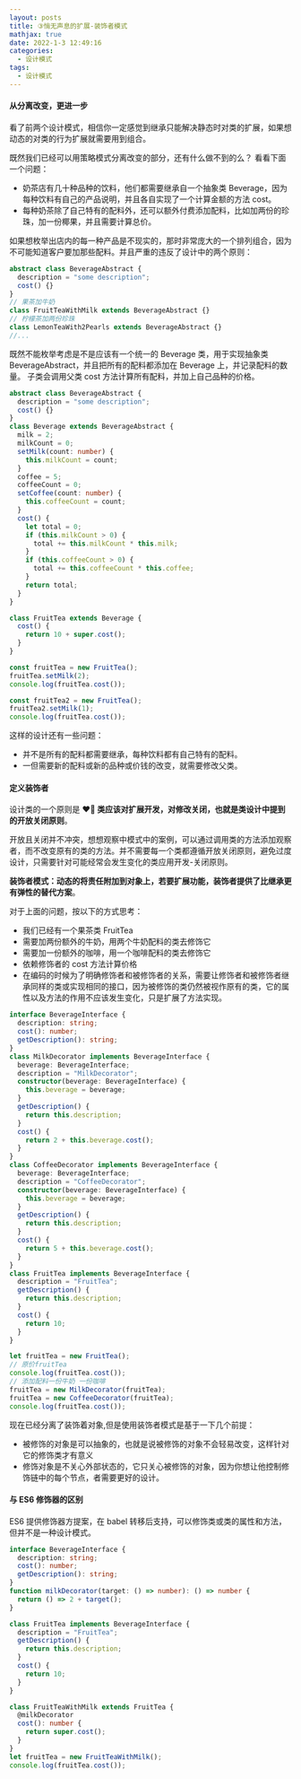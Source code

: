 ```yaml
---
layout: posts
title: ③悄无声息的扩展-装饰者模式
mathjax: true
date: 2022-1-3 12:49:16
categories:
  - 设计模式
tags:
  - 设计模式
---
```


#### 从分离改变，更进一步

看了前两个设计模式，相信你一定感觉到继承只能解决静态时对类的扩展，如果想动态的对类的行为扩展就需要用到组合。

既然我们已经可以用策略模式分离改变的部分，还有什么做不到的么？ 看看下面一个问题：

- 奶茶店有几十种品种的饮料，他们都需要继承自一个抽象类 Beverage，因为每种饮料有自己的产品说明，并且各自实现了一个计算金额的方法 cost。
- 每种奶茶除了自己特有的配料外，还可以额外付费添加配料，比如加两份的珍珠，加一份椰果，并且需要计算总价。

如果想枚举出店内的每一种产品是不现实的，那时非常庞大的一个排列组合，因为不可能知道客户要加那些配料。并且严重的违反了设计中的两个原则：

```ts
abstract class BeverageAbstract {
  description = "some description";
  cost() {}
}
// 果茶加牛奶
class FruitTeaWithMilk extends BeverageAbstract {}
// 柠檬茶加两份珍珠
class LemonTeaWith2Pearls extends BeverageAbstract {}
//...
```

既然不能枚举考虑是不是应该有一个统一的 Beverage 类，用于实现抽象类 BeverageAbstract，并且把所有的配料都添加在 Beverage 上，并记录配料的数量。
子类会调用父类 cost 方法计算所有配料，并加上自己品种的价格。

```ts
abstract class BeverageAbstract {
  description = "some description";
  cost() {}
}
class Beverage extends BeverageAbstract {
  milk = 2;
  milkCount = 0;
  setMilk(count: number) {
    this.milkCount = count;
  }
  coffee = 5;
  coffeeCount = 0;
  setCoffee(count: number) {
    this.coffeeCount = count;
  }
  cost() {
    let total = 0;
    if (this.milkCount > 0) {
      total += this.milkCount * this.milk;
    }
    if (this.coffeeCount > 0) {
      total += this.coffeeCount * this.coffee;
    }
    return total;
  }
}

class FruitTea extends Beverage {
  cost() {
    return 10 + super.cost();
  }
}

const fruitTea = new FruitTea();
fruitTea.setMilk(2);
console.log(fruitTea.cost());

const fruitTea2 = new FruitTea();
fruitTea2.setMilk(1);
console.log(fruitTea.cost());
```

这样的设计还有一些问题：

- 并不是所有的配料都需要继承，每种饮料都有自己特有的配料。
- 一但需要新的配料或新的品种或价钱的改变，就需要修改父类。

#### 定义装饰者

设计类的一个原则是 **❤‍🔥 类应该对扩展开发，对修改关闭，也就是类设计中提到的开放关闭原则**。

开放且关闭并不冲突，想想观察中模式中的案例，可以通过调用类的方法添加观察者，而不改变原有的类的方法。并不需要每一个类都遵循开放关闭原则，避免过度设计，只需要针对可能经常会发生变化的类应用开发-关闭原则。

**装饰者模式：动态的将责任附加到对象上，若要扩展功能，装饰者提供了比继承更有弹性的替代方案**。

对于上面的问题，按以下的方式思考：

- 我们已经有一个果茶类 FruitTea
- 需要加两份额外的牛奶，用两个牛奶配料的类去修饰它
- 需要加一份额外的咖啡，用一个咖啡配料的类去修饰它
- 依赖修饰者的 cost 方法计算价格
- 在编码的时候为了明确修饰者和被修饰者的关系，需要让修饰者和被修饰者继承同样的类或实现相同的接口，因为被修饰的类仍然被视作原有的类，它的属性以及方法的作用不应该发生变化，只是扩展了方法实现。

```ts
interface BeverageInterface {
  description: string;
  cost(): number;
  getDescription(): string;
}
class MilkDecorator implements BeverageInterface {
  beverage: BeverageInterface;
  description = "MilkDecorator";
  constructor(beverage: BeverageInterface) {
    this.beverage = beverage;
  }
  getDescription() {
    return this.description;
  }
  cost() {
    return 2 + this.beverage.cost();
  }
}
class CoffeeDecorator implements BeverageInterface {
  beverage: BeverageInterface;
  description = "CoffeeDecorator";
  constructor(beverage: BeverageInterface) {
    this.beverage = beverage;
  }
  getDescription() {
    return this.description;
  }
  cost() {
    return 5 + this.beverage.cost();
  }
}
class FruitTea implements BeverageInterface {
  description = "FruitTea";
  getDescription() {
    return this.description;
  }
  cost() {
    return 10;
  }
}

let fruitTea = new FruitTea();
// 原价fruitTea
console.log(fruitTea.cost());
// 添加配料一份牛奶 一份咖啡
fruitTea = new MilkDecorator(fruitTea);
fruitTea = new CoffeeDecorator(fruitTea);
console.log(fruitTea.cost());
```

现在已经分离了装饰着对象,但是使用装饰者模式是基于一下几个前提：

- 被修饰的对象是可以抽象的，也就是说被修饰的对象不会轻易改变，这样针对它的修饰类才有意义
- 修饰对象是不关心外部状态的，它只关心被修饰的对象，因为你想让他控制修饰链中的每个节点，者需要更好的设计。

#### 与 ES6 修饰器的区别

ES6 提供修饰器方提案，在 babel 转移后支持，可以修饰类或类的属性和方法，但并不是一种设计模式。

```ts
interface BeverageInterface {
  description: string;
  cost(): number;
  getDescription(): string;
}
function milkDecorator(target: () => number): () => number {
  return () => 2 + target();
}

class FruitTea implements BeverageInterface {
  description = "FruitTea";
  getDescription() {
    return this.description;
  }
  cost() {
    return 10;
  }
}

class FruitTeaWithMilk extends FruitTea {
  @milkDecorator
  cost(): number {
    return super.cost();
  }
}
let fruitTea = new FruitTeaWithMilk();
console.log(fruitTea.cost());
```
